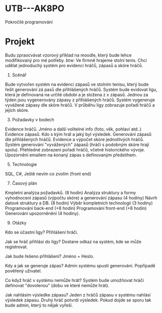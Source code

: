 # UTB---AK8PO
Pokročilé programování

# Projekt 

Budu zpraocvávat vzorový příklad na moodle, který bude lehce modifikovaný pro mé potřeby.
btw: Ve firmně hrajeme stolní tenis. Chci udělat jednoduchý systém pro evidenci hráčů, zápasů a skóre hráčů.

1) Scénář

Bude vytvořen systém na evidenci zápasů ve stolním tenisu, který bude řešit generování zá pasů dle přihlášených hráčů. Systém bude evidovat ligu, která je definovaná na určité období a je složena z x zápasů. Jednou za týden jsou vygenerovány zápasy z přihlášených hráčů. Systém vygeneruje vyvážené zápasy dle skóre hráčů. V průběhu ligy zobrazuje pořadí hráčů a jejich skóre. 

3) Požadavky v bodech

Evidence hráčů. Jméno a další volitelné info (foto, věk, pohlaví atd..)
Evidence zápasů. Kdo s kým hrál a jaký byl výsledek.
Generování zápasů dle přihlášených hráčů. 
Evidence a výpočet skóre jednotlivých hráčů.
Systém generování "vyvážených" zápasů (hráči s podobným skóre hrají spolu).
Přehledné zobrazení pořadí hráčů, včetně historického vývoje. 
Upozornění emailem na konaný zápas s definovaným předstihem.

5) Technologie

SQL, C#, Ještě nevím co zvolím (front end)  

7) Časový plán 

Kmpletní analýza požadavků. (8 hodin)
Analýza struktury a formy vyhodnocení zápasů (výpočtu skóre) a generování zápasu (4 hodiny)
Návrh datové struktury a DB. (8 hodin)
Výběr kompletních technologií (3 hodiny)
Programování back-end (+8 hodin)
Programování front-end (+8 hodin)
Generování upozorněnění (4 hodiny).

9) Otázky

Kdo se účastní ligy? 
Přihlášení hráči.

Jak se hráč přihlásí do ligy? 
Dostane odkaz na systém, kde se může registrovat.

Jak bude řešeno přihlášení? 
Jméno + Heslo.

Kdy a jak se generuje zápas? 
Admin systému spustí generování. Popřípadě pověřený uživatel. 

Co když hráč v systému nemůže hrát? 
Systém bude umožňovat hráči definovat "dovolenou" (dobu ve které nemůže hrát).

Jak nahlásím výsledke zápasu? 
Jeden z hráčů zápasu v systému nahlásí výsledek zápasu. Druhý hráč potvrdí výsledek. Pokud dojde se sporu tak bude admin, který to nějak vyřeší. 




